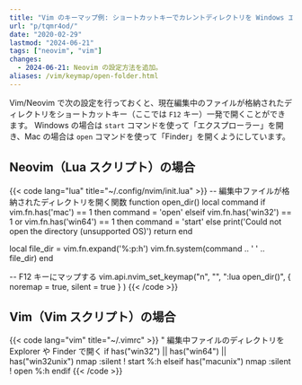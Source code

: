 ```yaml
---
title: "Vim のキーマップ例: ショートカットキーでカレントディレクトリを Windows エクスプローラーや Mac の Finder で開く"
url: "p/tqmr4od/"
date: "2020-02-29"
lastmod: "2024-06-21"
tags: ["neovim", "vim"]
changes:
  - 2024-06-21: Neovim の設定方法を追加。
aliases: /vim/keymap/open-folder.html
---
```


Vim/Neovim で次の設定を行っておくと、現在編集中のファイルが格納されたディレクトリをショートカットキー（ここでは `F12` キー）一発で開くことができます。
Windows の場合は `start` コマンドを使って「エクスプローラー」を開き、Mac の場合は `open` コマンドを使って「Finder」を開くようにしています。

Neovim（Lua スクリプト）の場合
----

{{< code lang="lua" title="~/.config/nvim/init.lua" >}}
-- 編集中ファイルが格納されたディレクトリを開く関数
function open_dir()
  local command
  if vim.fn.has('mac') == 1 then
    command = 'open'
  elseif vim.fn.has('win32') == 1 or vim.fn.has('win64') == 1 then
    command = 'start'
  else
    print('Could not open the directory (unsupported OS)')
    return
  end

  local file_dir = vim.fn.expand('%:p:h')
  vim.fn.system(command .. ' ' .. file_dir)
end

-- F12 キーにマップする
vim.api.nvim_set_keymap("n", "<F12>",
  ":lua open_dir()<CR>",
  { noremap = true, silent = true }
)
{{< /code >}}


Vim（Vim スクリプト）の場合
----

{{< code lang="vim" title="~/.vimrc" >}}
" 編集中ファイルのディレクトリを Explorer や Finder で開く
if has("win32") || has("win64") || has("win32unix")
    nmap <F12> :silent ! start %:h<CR>
elseif has("macunix")
    nmap <F12> :silent ! open %:h<CR>
endif
{{< /code >}}

